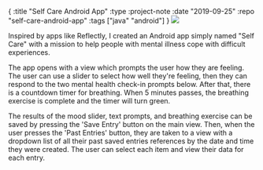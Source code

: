 { :title "Self Care Android App"
  :type :project-note
  :date "2019-09-25"
  :repo "self-care-android-app"
  :tags ["java" "android"]
}
<img src='https://media.giphy.com/media/h6yEGXVM4wGYe2Zohm/giphy.gif' class='mobile-phone'>

Inspired by apps like Reflectly, I created an Android app simply named "Self Care" with a mission to help people with mental illness cope with difficult experiences.

The app opens with a view which prompts the user how they are feeling. The user can use a slider to select how well they're feeling, then they can respond to the two mental health check-in prompts below. After that, there is a countdown timer for breathing. When 5 minutes passes, the breathing exercise is complete and the timer will turn green.

The results of the mood slider, text prompts, and breathing exercise can be saved by pressing the 'Save Entry' button on the main view. Then, when the user presses the 'Past Entries' button, they are taken to a view with a dropdown list of all their past saved entries references by the date and time they were created. The user can select each item and view their data for each entry.

